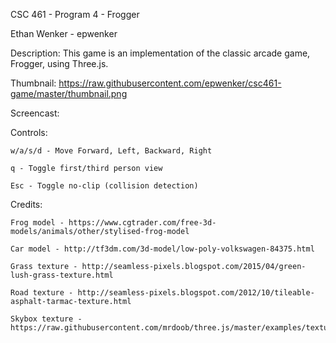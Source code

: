 CSC 461 - Program 4 - Frogger

Ethan Wenker - epwenker


Description: This game is an implementation of the classic arcade game, Frogger, using Three.js.

Thumbnail: https://raw.githubusercontent.com/epwenker/csc461-game/master/thumbnail.png

Screencast: 

Controls:

	w/a/s/d - Move Forward, Left, Backward, Right

	q - Toggle first/third person view

	Esc - Toggle no-clip (collision detection)

Credits:

	Frog model - https://www.cgtrader.com/free-3d-models/animals/other/stylised-frog-model

	Car model - http://tf3dm.com/3d-model/low-poly-volkswagen-84375.html

	Grass texture - http://seamless-pixels.blogspot.com/2015/04/green-lush-grass-texture.html

	Road texture - http://seamless-pixels.blogspot.com/2012/10/tileable-asphalt-tarmac-texture.html

	Skybox texture - https://raw.githubusercontent.com/mrdoob/three.js/master/examples/textures/skyboxsun25degtest.png

